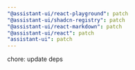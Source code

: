 ```yaml
---
"@assistant-ui/react-playground": patch
"@assistant-ui/shadcn-registry": patch
"@assistant-ui/react-markdown": patch
"@assistant-ui/react": patch
"assistant-ui": patch
---
```


chore: update deps
